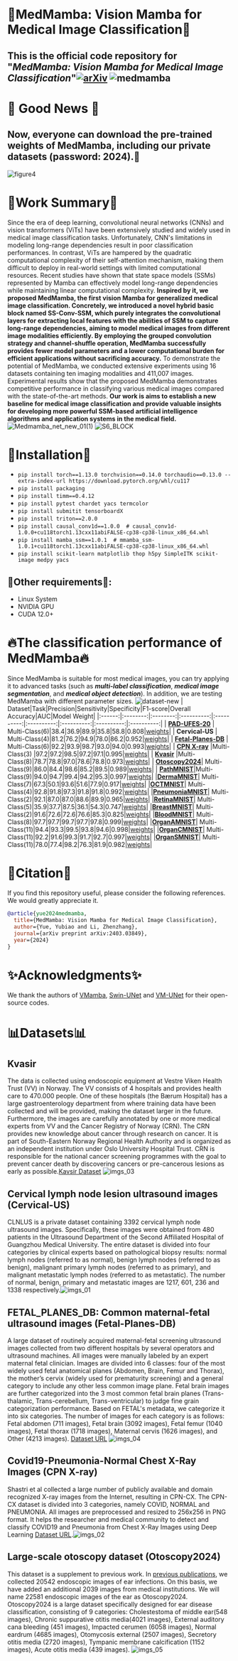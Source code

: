 # 🐍MedMamba: Vision Mamba for Medical Image Classification🐍
## This is the official code repository for "***MedMamba: Vision Mamba for Medical Image Classification***"[![arXiv](https://img.shields.io/badge/arXiv-2403.03849-brightgreen.svg)](https://arxiv.org/abs/2403.03849) ![medmamba](https://github.com/YubiaoYue/MedMamba/assets/141175829/dcd0d717-0c33-45b6-9536-784bcd704c14)

# 🎇 Good News 🎇
## Now, everyone can download the pre-trained weights of MedMamba, including our private datasets (password: 2024).💖 ##
![figure4](https://github.com/YubiaoYue/MedMamba/assets/141175829/f338f5a0-4a19-4346-bff5-8ff3eca0d6d6)
# 📝Work Summary📝
Since the era of deep learning, convolutional neural networks (CNNs) and vision transformers (ViTs) have been extensively studied and widely used in medical image classification tasks. Unfortunately, CNN's limitations in modeling long-range dependencies result in poor classification performances. In contrast, ViTs are hampered by the quadratic computational complexity of their self-attention mechanism, making them difficult to deploy in real-world settings with limited computational resources. Recent studies have shown that state space models (SSMs) represented by Mamba can effectively model long-range dependencies while maintaining linear computational complexity. **Inspired by it, we proposed MedMamba, the first vision Mamba for generalized medical image classification. Concretely, we introduced a novel hybrid basic block named SS-Conv-SSM, which purely integrates the convolutional layers for extracting local features with the abilities of SSM to capture long-range dependencies, aiming to model medical images from different image modalities efficiently. By employing the grouped convolution strategy and channel-shuffle operation, MedMamba successfully provides fewer model parameters and a lower computational burden for efficient applications without sacrificing accuracy.** To demonstrate the potential of MedMamba, we conducted extensive experiments using 16 datasets containing ten imaging modalities and 411,007 images. Experimental results show that the proposed MedMamba demonstrates competitive performance in classifying various medical images compared with the state-of-the-art methods. **Our work is aims to establish a new baseline for medical image classification and provide valuable insights for developing more powerful SSM-based artificial intelligence algorithms and application systems in the medical field.**
![Medmamba_net_new_01(1)](https://github.com/YubiaoYue/MedMamba/assets/141175829/160ba28f-eede-4617-83ac-de87c3844664)
![S6_BLOCK](https://github.com/YubiaoYue/MedMamba/assets/141175829/d88d51c6-8caa-4ee6-a8a4-f038a8bfacae)
# 📌Installation📌
* `pip install torch==1.13.0 torchvision==0.14.0 torchaudio==0.13.0 --extra-index-url https://download.pytorch.org/whl/cu117`
* `pip install packaging`
* `pip install timm==0.4.12`
* `pip install pytest chardet yacs termcolor`
* `pip install submitit tensorboardX`
* `pip install triton==2.0.0`
* `pip install causal_conv1d==1.0.0  # causal_conv1d-1.0.0+cu118torch1.13cxx11abiFALSE-cp38-cp38-linux_x86_64.whl`
* `pip install mamba_ssm==1.0.1  # mmamba_ssm-1.0.1+cu118torch1.13cxx11abiFALSE-cp38-cp38-linux_x86_64.whl`
* `pip install scikit-learn matplotlib thop h5py SimpleITK scikit-image medpy yacs`
## 📜Other requirements📜:
* Linux System
* NVIDIA GPU
* CUDA 12.0+
# 🔥The classification performance of MedMamba🔥
Since MedMamba is suitable for most medical images, you can try applying it to advanced tasks (such as ***multi-label classification***, ***medical image segmentation***, and ***medical object detection***). In addition, we are testing MedMamba with different parameter sizes.
![dataset-new](https://github.com/YubiaoYue/MedMamba/assets/141175829/547fec48-5572-4ed7-89ee-94dda2a4ca9b)
| Dataset|Task|Precision|Sensitivity|Specificity|F1-score|Overall Accuracy|AUC|Model Weight|
|:------:|:--------:|:--------:|:----------:|:----------:|:----------:|:----------:|:----------:|:----------:|
| **[PAD-UFES-20](https://data.mendeley.com/datasets/zr7vgbcyr2/1)**    | Multi-Class(6)|38.4|36.9|89.9|35.8|58.8|0.808|[weights](https://pan.baidu.com/s/1N7AmeyTyh4FKqke7IapkUg )|
| **Cervical-US**    | Multi-Class(4)|81.2|76.2|94.9|78.0|86.2|0.952|[weights](https://pan.baidu.com/s/1N7AmeyTyh4FKqke7IapkUg )|
| **[Fetal-Planes-DB](https://zenodo.org/records/3904280)**    | Multi-Class(6)|92.2|93.9|98.7|93.0|94.0|0.993|[weights](https://pan.baidu.com/s/1N7AmeyTyh4FKqke7IapkUg )|
| **[CPN X-ray](https://data.mendeley.com/datasets/dvntn9yhd2/1)**    |Multi-Class(3) |97.2|97.2|98.5|97.2|97.1|0.995|[weights](https://pan.baidu.com/s/1N7AmeyTyh4FKqke7IapkUg )|
| **[Kvasir](https://datasets.simula.no/kvasir/)**   |Multi-Class(8)|78.7|78.8|97.0|78.6|78.8|0.973|[weights](https://pan.baidu.com/s/1N7AmeyTyh4FKqke7IapkUg )|
| **[Otoscopy2024](https://www.nature.com/articles/s41598-021-90345-w)**| Multi-Class(9)|86.0|84.4|98.6|85.2|89.5|0.989|[weights](https://pan.baidu.com/s/1N7AmeyTyh4FKqke7IapkUg )|
| **[PathMNIST](https://medmnist.com/)**|Multi-Class(9)|94.0|94.7|99.4|94.2|95.3|0.997|[weights](https://pan.baidu.com/s/1N7AmeyTyh4FKqke7IapkUg )|
|**[DermaMNIST](https://medmnist.com/)**| Multi-Class(7)|67.3|50.1|93.6|51.6|77.9|0.917|[weights](https://pan.baidu.com/s/1N7AmeyTyh4FKqke7IapkUg )|
|**[OCTMNIST](https://medmnist.com/)**| Multi-Class(4)|92.8|91.8|97.3|91.8|91.8|0.992|[weights](https://pan.baidu.com/s/1N7AmeyTyh4FKqke7IapkUg )|
|**[PneumoniaMNIST](https://medmnist.com/)**| Multi-Class(2)|92.1|87.0|87.0|88.6|89.9|0.965|[weights](https://pan.baidu.com/s/1N7AmeyTyh4FKqke7IapkUg )|
|**[RetinaMNIST](https://medmnist.com/)**| Multi-Class(5)|35.9|37.7|87.5|36.1|54.3|0.747|[weights](https://pan.baidu.com/s/1N7AmeyTyh4FKqke7IapkUg )|
|**[BreastMNIST](https://medmnist.com/)**| Multi-Class(2)|91.6|72.6|72.6|76.6|85.3|0.825|[weights](https://pan.baidu.com/s/1N7AmeyTyh4FKqke7IapkUg )|
|**[BloodMNIST](https://medmnist.com/)**| Multi-Class(8)|97.7|97.7|99.7|97.7|97.8|0.999|[weights](https://pan.baidu.com/s/1N7AmeyTyh4FKqke7IapkUg )|
|**[OrganAMNIST](https://medmnist.com/)**| Multi-Class(11)|94.4|93.3|99.5|93.8|94.6|0.998|[weights](https://pan.baidu.com/s/1N7AmeyTyh4FKqke7IapkUg )|
|**[OrganCMNIST](https://medmnist.com/)**| Multi-Class(11)|92.2|91.6|99.3|91.7|92.7|0.997|[weights](https://pan.baidu.com/s/1N7AmeyTyh4FKqke7IapkUg )|
|**[OrganSMNIST](https://medmnist.com/)**| Multi-Class(11)|78.0|77.4|98.2|76.3|81.9|0.982|[weights](https://pan.baidu.com/s/1N7AmeyTyh4FKqke7IapkUg )|
# 💞Citation💞
If you find this repository useful, please consider the following references. We would greatly appreciate it.
```bibtex
@article{yue2024medmamba,
  title={MedMamba: Vision Mamba for Medical Image Classification},
  author={Yue, Yubiao and Li, Zhenzhang},
  journal={arXiv preprint arXiv:2403.03849},
  year={2024}
}
```
# ✨Acknowledgments✨
We thank the authors of [VMamba](https://github.com/MzeroMiko/VMamba), [Swin-UNet](https://github.com/HuCaoFighting/Swin-Unet) and [VM-UNet](https://github.com/JCruan519/VM-UNet) for their open-source codes.
# 📊Datasets📊
## Kvasir
The data is collected using endoscopic equipment at Vestre Viken Health Trust (VV) in Norway. The VV consists of 4 hospitals and provides health care to 470.000 people. One of these hospitals (the Bærum Hospital) has a large gastroenterology department from where training data have been collected and will be provided, making the dataset larger in the future. Furthermore, the images are carefully annotated by one or more medical experts from VV and the Cancer Registry of Norway (CRN). The CRN provides new knowledge about cancer through research on cancer. It is part of South-Eastern Norway Regional Health Authority and is organized as an independent institution under Oslo University Hospital Trust. CRN is responsible for the national cancer screening programmes with the goal to prevent cancer death by discovering cancers or pre-cancerous lesions as early as possible.[Kavsir Dataset](https://datasets.simula.no/kvasir/ "Download it") ![imgs_03](https://github.com/YubiaoYue/MedMamba/assets/141175829/b25b3795-7b30-4736-8fb4-f01787158763)

## Cervical lymph node lesion ultrasound images (Cervical-US)
CLNLUS is a private dataset containing 3392 cervical lymph node ultrasound images. Specifically, these images were obtained from 480 patients in the Ultrasound Department of the Second Affiliated Hospital of Guangzhou Medical University. The entire dataset is divided into four categories by clinical experts based on pathological biopsy results: normal lymph nodes (referred to as normal), benign lymph nodes (referred to as benign), malignant primary lymph nodes (referred to as primary), and malignant metastatic lymph nodes (referred to as metastatic). The number of normal, benign, primary and metastatic images are 1217, 601, 236 and 1338 respectively.![imgs_01](https://github.com/YubiaoYue/MedMamba/assets/141175829/ebdb6dc2-e8a4-4613-af72-9dc88dd04f26)

## FETAL_PLANES_DB: Common maternal-fetal ultrasound images (Fetal-Planes-DB)
A large dataset of routinely acquired maternal-fetal screening ultrasound images collected from two different hospitals by several operators and ultrasound machines. All images were manually labeled by an expert maternal fetal clinician. Images are divided into 6 classes: four of the most widely used fetal anatomical planes (Abdomen, Brain, Femur and Thorax), the mother’s cervix (widely used for prematurity screening) and a general category to include any other less common image plane. Fetal brain images are further categorized into the 3 most common fetal brain planes (Trans-thalamic, Trans-cerebellum, Trans-ventricular) to judge fine grain categorization performance. Based on FETAL's metadata, we categorize it into six categories. The number of images for each category is as follows: Fetal abdomen (711 images), Fetal brain (3092 images), Fetal femur (1040 images), Fetal thorax (1718 images), Maternal cervis (1626 images), and Other (4213 images). [Dataset URL](https://zenodo.org/records/3904280)
![imgs_04](https://github.com/YubiaoYue/MedMamba/assets/141175829/00beb6e2-6fe6-4cc7-b8f4-e6e00e5697f0)

## Covid19-Pneumonia-Normal Chest X-Ray Images (CPN X-ray)
Shastri et al collected a large number of publicly available and domain recognized X-ray images from the Internet, resulting in CPN-CX. The CPN-CX dataset is divided into 3 categories, namely COVID, NORMAL and PNEUMONIA. All images are preprocessed and resized to 256x256 in PNG format. It helps the researcher and medical community to detect and classify COVID19 and Pneumonia from Chest X-Ray Images using Deep Learning [Dataset URL](https://data.mendeley.com/datasets/dvntn9yhd2/1).![imgs_02](https://github.com/YubiaoYue/MedMamba/assets/141175829/996035b3-2dd5-4c01-b3d4-656f2bf52307)

## Large-scale otoscopy dataset (Otoscopy2024)
This dataset is a supplement to previous work. In [previous publications](https://www.nature.com/articles/s41598-021-90345-w), we collected 20542 endoscopic images of ear infections. On this basis, we have added an additional 2039 images from medical institutions. We will name 22581 endoscopic images of the ear as Otoscopy2024. Otoscopy2024 is a large dataset specifically designed for ear disease classification, consisting of 9 categories: Cholestestoma of middle ear(548 images), Chronic suppurative otitis media(4021 images), External auditory cana bleeding (451 images), Impacted cerumen (6058 images), Normal eardrum (4685 images), Otomycosis external (2507 images), Secretory otitis media (2720 images), Tympanic membrane calcification (1152 images), Acute otitis media (439 images).
![imgs_05](https://github.com/YubiaoYue/MedMamba/assets/141175829/1dcc3bd5-2f89-4afc-b487-1eb4086a58de)
